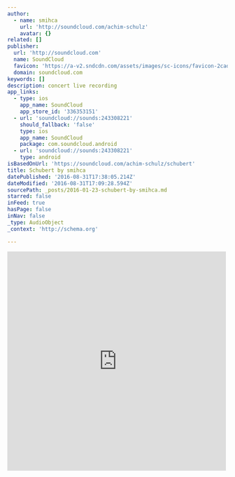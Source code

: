 ```yaml
---
author:
  - name: smihca
    url: 'http://soundcloud.com/achim-schulz'
    avatar: {}
related: []
publisher:
  url: 'http://soundcloud.com'
  name: SoundCloud
  favicon: 'https://a-v2.sndcdn.com/assets/images/sc-icons/favicon-2cadd14b.ico'
  domain: soundcloud.com
keywords: []
description: concert live recording
app_links:
  - type: ios
    app_name: SoundCloud
    app_store_id: '336353151'
  - url: 'soundcloud://sounds:243308221'
    should_fallback: 'false'
    type: ios
    app_name: SoundCloud
    package: com.soundcloud.android
  - url: 'soundcloud://sounds:243308221'
    type: android
isBasedOnUrl: 'https://soundcloud.com/achim-schulz/schubert'
title: Schubert by smihca
datePublished: '2016-08-31T17:38:05.214Z'
dateModified: '2016-08-31T17:09:28.594Z'
sourcePath: _posts/2016-01-23-schubert-by-smihca.md
starred: false
inFeed: true
hasPage: false
inNav: false
_type: AudioObject
_context: 'http://schema.org'

---
```

<iframe src="https://cdn.embedly.com/widgets/media.html?src=https%3A%2F%2Fw.soundcloud.com%2Fplayer%2F%3Fvisual%3Dtrue%26url%3Dhttp%253A%252F%252Fapi.soundcloud.com%252Ftracks%252F243308221%26show_artwork%3Dtrue&amp;url=https%3A%2F%2Fsoundcloud.com%2Fachim-schulz%2Fschubert&amp;image=http%3A%2F%2Fi1.sndcdn.com%2Fartworks-000144200727-z0mfyy-t500x500.jpg&amp;key=b7d04c9b404c499eba89ee7072e1c4f7&amp;type=text%2Fhtml&amp;schema=soundcloud" width="500" height="500" scrolling="no" frameborder="0" allowfullscreen="allowfullscreen" style=""></iframe>